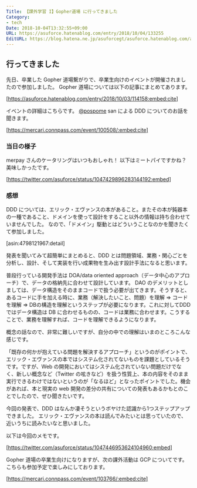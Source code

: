 ```yaml
---
Title: 【課外学習 I】Gopher道場 に行ってきました
Category:
- tech
Date: 2018-10-04T13:32:55+09:00
URL: https://asuforce.hatenablog.com/entry/2018/10/04/133255
EditURL: https://blog.hatena.ne.jp/asuforcegt/asuforce.hatenablog.com/atom/entry/10257846132645372437
---
```


## 行ってきました

先日、卒業した Gopher 道場繋がりで、卒業生向けのイベントが開催されましたので参加しました。
Gopher 道場については以下の記事にまとめてあります。

[https://asuforce.hatenablog.com/entry/2018/10/03/114158:embed:cite]

イベントの詳細はこちらです。
[@pospome](https://twitter.com/pospome) san による DDD についてのお話を聞きます。

[https://mercari.connpass.com/event/100508/:embed:cite]

### 当日の様子

merpay さんのケータリングはいつもおしゃれ！
以下はミートパイですかね？美味しかったです。

[https://twitter.com/asuforce/status/1047429896283144192:embed]

### 感想

DDD については、エリック・エヴァンスの本があること。またその本が鈍器本の一種であること、ドメインを使って設計をすること以外の情報は持ち合わせていませんでした。
なので、「ドメイン」駆動とはどういうことなのかを聞きたくて参加しました。

[asin:4798121967:detail]

発表を聞いてみて超簡単にまとめると、DDD とは問題領域、業務・関心ごとを分析し、設計、そして実装を行い成果物を生み出す設計手法になると思います。

普段行っている開発手法は DOA/data oriented approach（データ中心のアプローチ）で、データの格納先に合わせて設計しています。 DAO のデメリットとしましては、データ構造をそのままコードで扱う必要が出てきます。そうすると、あるコードに手を加える時に、業務（解決したいこと、問題）を理解 => コードを理解 => DBの構造を理解というステップが必要になります。これに対してDDD ではデータ構造は DB に合わせるものの、コードは業務に合わせます。こうすることで、業務を理解すれば、コードを理解できるようになります。

概念の話なので、非常に難しいですが、自分の中での理解はいまのところこんな感じです。

「既存の何かが抱えている問題を解決するアプローチ」というのがポイントで、エリック・エヴァンスの本ではシステム化されてないものを課題としているそうです。ですが、Web の開発においてはシステム化されていない問題だけでなく、新しい概念など（Twitter の呟きなど）を扱う性質上、本の内容をそのまま実行できるわけではないというのが「なるほど」となったポイントでした。機会があれば、本と現実の web 開発の差分の共有についての発表もあるかもとのことでしたので、ぜひ聞きたいです。

今回の発表で、DDD はなんか凄そうというボヤけた認識から1つステップアップできました。
エリック・エヴァンスの本は読んでみたいとは思っていたので、近いうちに読みたいなと思いました。

以下は今回のメモです。

[https://twitter.com/asuforce/status/1047446953624104960:embed]

Gopher 道場の卒業生向けになりますが、次の課外活動は GCP についてです。
こちらも参加予定で楽しみにしております。

[https://mercari.connpass.com/event/103766/:embed:cite]
